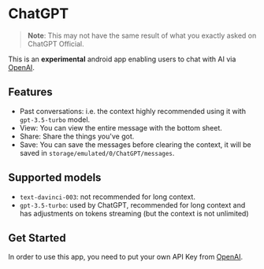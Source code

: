 # ChatGPT

> **Note**: This may not have the same result of what you exactly asked on ChatGPT Official.

This is an **experimental** android app enabling users to chat with AI via [OpenAI](https://openai.com/).

## Features

- Past conversations: i.e. the context highly recommended using it with `gpt-3.5-turbo` model.
- View: You can view the entire message with the bottom sheet.
- Share: Share the things you've got.
- Save: You can save the messages before clearing the context, it will be saved in `storage/emulated/0/ChatGPT/messages`.

## Supported models

- `text-davinci-003`: not recommended for long context.
- `gpt-3.5-turbo`: used by ChatGPT, recommended for long context and has adjustments on tokens streaming (but the context is not unlimited)

## Get Started

In order to use this app, you need to put your own API Key from [OpenAI](https://openai.com/).